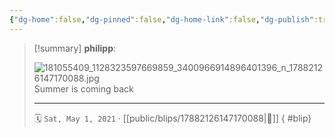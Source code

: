 ```yaml
---
{"dg-home":false,"dg-pinned":false,"dg-home-link":false,"dg-publish":true,"type":"blip","disabled rules":["yaml-title","yaml-title-alias","file-name-heading"],"title":"philipp on instagram @ 2021-05-01","created-date":"2021-05-01T12:00:00","updated-date":"2025-05-02T17:43:07","dg-path":"blips/17882126147170088.md","permalink":"/blips/17882126147170088/","dgPassFrontmatter":true}
---
```


> [!summary] **philipp**:
>
> ![181055409_1128323597669859_3400966914896401396_n_17882126147170088.jpg](/img/user/attachments/181055409_1128323597669859_3400966914896401396_n_17882126147170088.jpg)
> Summer is coming back
> - - -
>
> 🗓️ `Sat, May 1, 2021` · [[public/blips/17882126147170088\|🔗]]
{ #blip}

